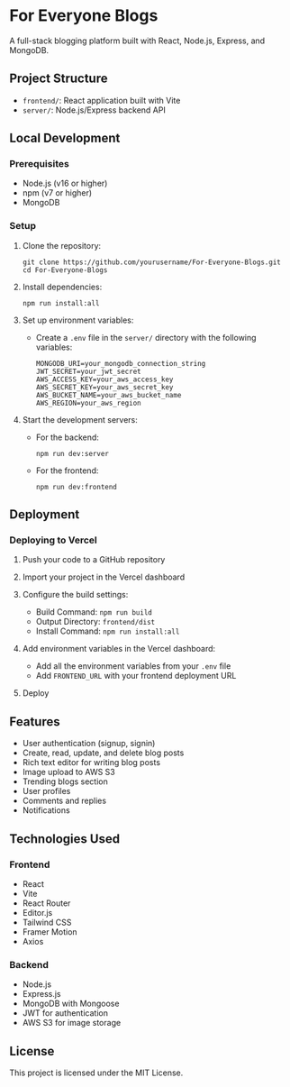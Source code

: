 # For Everyone Blogs

A full-stack blogging platform built with React, Node.js, Express, and MongoDB.

## Project Structure

- `frontend/`: React application built with Vite
- `server/`: Node.js/Express backend API

## Local Development

### Prerequisites

- Node.js (v16 or higher)
- npm (v7 or higher)
- MongoDB

### Setup

1. Clone the repository:
   ```
   git clone https://github.com/yourusername/For-Everyone-Blogs.git
   cd For-Everyone-Blogs
   ```

2. Install dependencies:
   ```
   npm run install:all
   ```

3. Set up environment variables:
   - Create a `.env` file in the `server/` directory with the following variables:
     ```
     MONGODB_URI=your_mongodb_connection_string
     JWT_SECRET=your_jwt_secret
     AWS_ACCESS_KEY=your_aws_access_key
     AWS_SECRET_KEY=your_aws_secret_key
     AWS_BUCKET_NAME=your_aws_bucket_name
     AWS_REGION=your_aws_region
     ```

4. Start the development servers:
   - For the backend:
     ```
     npm run dev:server
     ```
   - For the frontend:
     ```
     npm run dev:frontend
     ```

## Deployment

### Deploying to Vercel

1. Push your code to a GitHub repository

2. Import your project in the Vercel dashboard

3. Configure the build settings:
   - Build Command: `npm run build`
   - Output Directory: `frontend/dist`
   - Install Command: `npm run install:all`

4. Add environment variables in the Vercel dashboard:
   - Add all the environment variables from your `.env` file
   - Add `FRONTEND_URL` with your frontend deployment URL

5. Deploy

## Features

- User authentication (signup, signin)
- Create, read, update, and delete blog posts
- Rich text editor for writing blog posts
- Image upload to AWS S3
- Trending blogs section
- User profiles
- Comments and replies
- Notifications

## Technologies Used

### Frontend
- React
- Vite
- React Router
- Editor.js
- Tailwind CSS
- Framer Motion
- Axios

### Backend
- Node.js
- Express.js
- MongoDB with Mongoose
- JWT for authentication
- AWS S3 for image storage

## License

This project is licensed under the MIT License.
